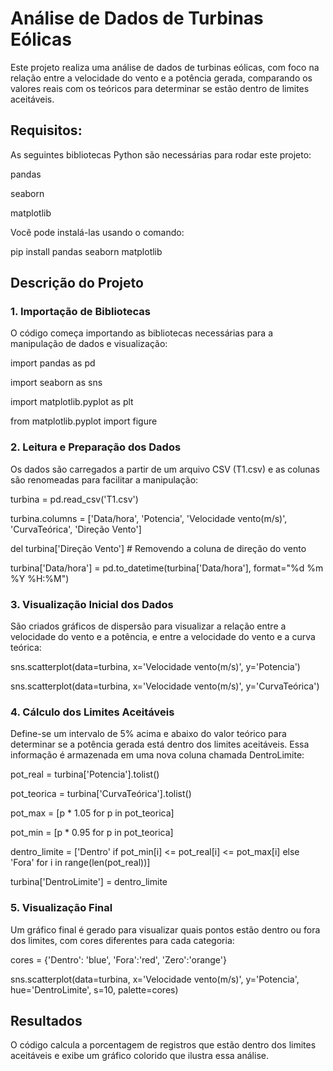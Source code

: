 # Análise de Dados de Turbinas Eólicas

Este projeto realiza uma análise de dados de turbinas eólicas, com foco na relação entre a velocidade do vento e a potência gerada, comparando os valores reais com os teóricos para determinar se estão dentro de limites aceitáveis.

## Requisitos:
As seguintes bibliotecas Python são necessárias para rodar este projeto:

pandas

seaborn

matplotlib

Você pode instalá-las usando o comando:

pip install pandas seaborn matplotlib


## Descrição do Projeto

### 1. Importação de Bibliotecas

O código começa importando as bibliotecas necessárias para a manipulação de dados e visualização:

import pandas as pd

import seaborn as sns

import matplotlib.pyplot as plt

from matplotlib.pyplot import figure

### 2. Leitura e Preparação dos Dados
   
Os dados são carregados a partir de um arquivo CSV (T1.csv) e as colunas são renomeadas para facilitar a manipulação:

turbina = pd.read_csv('T1.csv')

turbina.columns = ['Data/hora', 'Potencia', 'Velocidade vento(m/s)', 'CurvaTeórica', 'Direção Vento']

del turbina['Direção Vento']  # Removendo a coluna de direção do vento

turbina['Data/hora'] = pd.to_datetime(turbina['Data/hora'], format="%d %m %Y %H:%M")

### 3. Visualização Inicial dos Dados
   
São criados gráficos de dispersão para visualizar a relação entre a velocidade do vento e a potência, e entre a velocidade do vento e a curva teórica:

sns.scatterplot(data=turbina, x='Velocidade vento(m/s)', y='Potencia')

sns.scatterplot(data=turbina, x='Velocidade vento(m/s)', y='CurvaTeórica')

### 4. Cálculo dos Limites Aceitáveis
   
Define-se um intervalo de 5% acima e abaixo do valor teórico para determinar se a potência gerada está dentro dos limites aceitáveis. Essa informação é armazenada em uma nova coluna chamada DentroLimite:

pot_real = turbina['Potencia'].tolist()

pot_teorica = turbina['CurvaTeórica'].tolist()

pot_max = [p * 1.05 for p in pot_teorica]

pot_min = [p * 0.95 for p in pot_teorica]

dentro_limite = ['Dentro' if pot_min[i] <= pot_real[i] <= pot_max[i] else 'Fora' for i in range(len(pot_real))]

turbina['DentroLimite'] = dentro_limite

### 5. Visualização Final

Um gráfico final é gerado para visualizar quais pontos estão dentro ou fora dos limites, com cores diferentes para cada categoria:

cores = {'Dentro': 'blue', 'Fora':'red', 'Zero':'orange'}

sns.scatterplot(data=turbina, x='Velocidade vento(m/s)', y='Potencia', hue='DentroLimite', s=10, palette=cores)

## Resultados

O código calcula a porcentagem de registros que estão dentro dos limites aceitáveis e exibe um gráfico colorido que ilustra essa análise.
